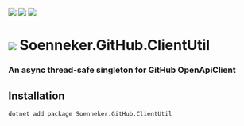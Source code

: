 ﻿[![](https://img.shields.io/nuget/v/soenneker.github.clientutil.svg?style=for-the-badge)](https://www.nuget.org/packages/soenneker.github.clientutil/)
[![](https://img.shields.io/github/actions/workflow/status/soenneker/soenneker.github.clientutil/publish-package.yml?style=for-the-badge)](https://github.com/soenneker/soenneker.github.clientutil/actions/workflows/publish-package.yml)
[![](https://img.shields.io/nuget/dt/soenneker.github.clientutil.svg?style=for-the-badge)](https://www.nuget.org/packages/soenneker.github.clientutil/)

# ![](https://user-images.githubusercontent.com/4441470/224455560-91ed3ee7-f510-4041-a8d2-3fc093025112.png) Soenneker.GitHub.ClientUtil
### An async thread-safe singleton for GitHub OpenApiClient

## Installation

```
dotnet add package Soenneker.GitHub.ClientUtil
```
